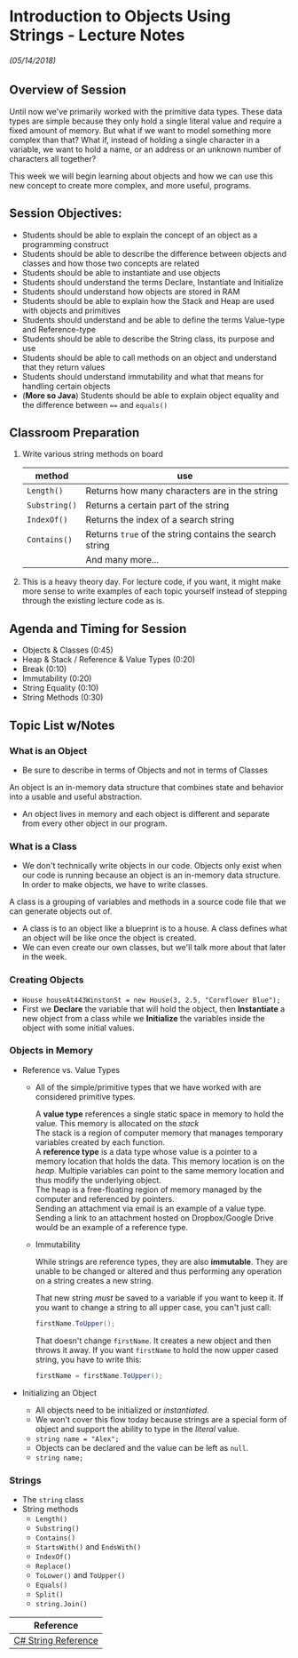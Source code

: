 <link rel="stylesheet" type="text/css" media="all" href="./styles/style.css" />

# Introduction to Objects Using Strings - Lecture Notes
###### (05/14/2018)

## **Overview of Session**

Until now we've primarily worked with the primitive data types. These data types are simple because they only hold a single literal value and require a fixed amount of memory. But what if we want to model something more complex than that? What if, instead of holding a single character in a variable, we want to hold a name, or an address or an unknown number of characters all together?

This week we will begin learning about objects and how we can use this new concept to create more complex, and more useful, programs.

## **Session Objectives:**
* Students should be able to explain the concept of an object as a programming construct
* Students should be able to describe the difference between objects and classes and how those two concepts are related
* Students should be able to instantiate and use objects
* Students should understand the terms Declare, Instantiate and Initialize
* Students should understand how objects are stored in RAM
* Students should be able to explain how the Stack and Heap are used with objects and primitives
* Students should understand and be able to define the terms Value-type and Reference-type
* Students should be able to describe the String class, its purpose and use
* Students should be able to call methods on an object and understand that they return values
* Students should understand immutability and what that means for handling certain objects
* (**More so Java**) Students should be able to explain object equality and the difference between `==` and `equals()`

## **Classroom Preparation**

1. Write various string methods on board

    | method        | use    |
    |---------------|--------|
    | `Length()`    | Returns how many characters are in the string |
    | `Substring()` | Returns a certain part of the string |
    | `IndexOf()`   | Returns the index of a search string |
    | `Contains()`  | Returns `true` of the string contains the search string |
    | | And many more... |

2. This is a heavy theory day. For lecture code, if you want, it might make more sense to write examples of each topic yourself instead of stepping through the existing lecture code as is.

## **Agenda and Timing for Session**

* Objects & Classes (0:45)
* Heap & Stack / Reference & Value Types (0:20)
* Break (0:10)
* Immutability (0:20)
* String Equality (0:10)
* String Methods (0:30)

## **Topic List w/Notes**

### What is an Object

- Be sure to describe in terms of Objects and not in terms of Classes

<div class="definition note">
An <span>object</span> is an in-memory data structure that combines state and behavior into a usable and useful abstraction.
</div>

- An object lives in memory and each object is different and separate from every other object in our program.

### What is a Class

- We don't technically write objects in our code. Objects only exist when our code is running because an object is an in-memory data structure. In order to make objects, we have to write classes.

<div class="definition note">
A <span>class</span> is a grouping of variables and methods in a source code file that we can generate objects out of.
</div>

- A class is to an object like a blueprint is to a house. A class defines what an object will be like once the object is created.
- We can even create our own classes, but we'll talk more about that later in the week.

### Creating Objects

- `House houseAt443WinstonSt = new House(3, 2.5, "Cornflower Blue");`
- First we **Declare** the variable that will hold the object, then **Instantiate** a new object from a class while we **Initialize** the variables inside the object with some initial values.

### Objects in Memory

- Reference vs. Value Types

    - All of the simple/primitive types that we have worked with are considered primitive types.

        <div class="definition note">A <strong>value type</strong> references a single static space in memory to hold the value. This memory is allocated on the <em>stack</em></div>

        <div class="definition note">The stack is a region of computer memory that manages temporary variables created by each function.</div>

        <div class="definition note">A <strong>reference type</strong> is a data type whose value is a pointer to a memory location that holds the data. This memory location is on the <em>heap</em>. Multiple variables can point to the same memory location and thus modify the underlying object.</div>

        <div class="definition note">The heap is a free-floating region of memory managed by the computer and referenced by pointers.</div>

        <div class="analogy note">Sending an attachment via email is an example of a value type. Sending a link to an attachment hosted on Dropbox/Google Drive would be an example of a reference type.</div>

   - Immutability

     <div class="caution note">While strings are reference types, they are also <strong>immutable</strong>. They are unable to be changed or altered and thus performing any operation on a string creates a new string.

     That new string *must* be saved to a variable if you want to keep it. If you want to change a string to all upper case, you can't just call:

       ```csharp
       firstName.ToUpper();
       ```

       That doesn't change `firstName`. It creates a new object and then throws it away. If you want `firstName` to hold the now upper cased string, you have to write this:

       ```csharp
       firstName = firstName.ToUpper();
       ```

     </div>

- Initializing an Object

    - All objects need to be initialized or *instantiated*.
    - We won't cover this flow today because strings are a special form of object and support the ability to type in the *literal* value.
    - `string name = "Alex";`
    - Objects can be declared and the value can be left as `null`.
    - `string name;`

### Strings
- The `string` class
- String methods
    - `Length()`
    - `Substring()`
    - `Contains()`
    - `StartsWith()` and `EndsWith()`
    - `IndexOf()`
    - `Replace()`
    - `ToLower()` and `ToUpper()`
    - `Equals()`
    - `Split()`
    - `string.Join()`

| Reference |
|-----------|
|[C# String Reference](https://learn.microsoft.com/en-us/dotnet/api/system.string?view=net-7.0)|
